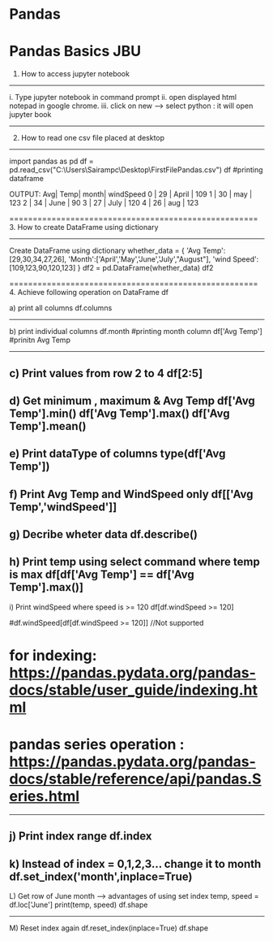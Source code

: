# Pandas
Pandas Basics JBU
=====================================================
1. How to access jupyter notebook

---------------------------------------------
i.  Type jupyter notebook in command prompt
ii. open displayed html notepad in google chrome.
iii. click on new --> select python : it will open jupyter book

---------------------------------------------
2. How to read one csv file placed at desktop
---------------------------------------------
import pandas as pd
df = pd.read_csv("C:\Users\Sairampc\Desktop\FirstFilePandas.csv")
df  #printing dataframe

OUTPUT: 
Avg| Temp|	month| windSpeed
0	 | 29	 | April | 109
1	 | 30	 | may	 | 123
2	 | 34	 | June	 | 90
3	 | 27	 | July	 | 120
4	 | 26	 | aug	 | 123


=====================================================
3. How to create DataFrame using dictionary

---------------------------------------------

Create DataFrame using dictionary
whether_data = {
    'Avg Temp':[29,30,34,27,26],
    'Month':['April','May','June','July',"August"],
    'wind Speed':[109,123,90,120,123]
}
df2 = pd.DataFrame(whether_data)
df2

=====================================================
4. Achieve following operation on DataFrame df

a) print all columns
df.columns

----------------------------------------------
b) print individual columns
df.month #printing month column
df['Avg Temp'] #prinitn Avg Temp

----------------------------------------------
c) Print values from row 2 to 4
df[2:5]
----------------------------------------------
d) Get minimum , maximum & Avg Temp
df['Avg Temp'].min()
df['Avg Temp'].max()
df['Avg Temp'].mean()
----------------------------------------------
e) Print dataType of columns
type(df['Avg Temp'])
----------------------------------------------
f) Print Avg Temp and WindSpeed only
df[['Avg Temp','windSpeed']]
----------------------------------------------
g) Decribe wheter data
df.describe()
----------------------------------------------
h) Print temp using select command where temp is max
df[df['Avg Temp'] == df['Avg Temp'].max()]
----------------------------------------------

i) Print windSpeed where speed is >= 120
df[df.windSpeed >= 120]

#df.windSpeed[df[df.windSpeed >= 120]] //Not supported
# for indexing: https://pandas.pydata.org/pandas-docs/stable/user_guide/indexing.html
# pandas series operation : https://pandas.pydata.org/pandas-docs/stable/reference/api/pandas.Series.html

----------------------------------------------
j) Print index range
df.index
----------------------------------------------
k) Instead of index = 0,1,2,3... change it to month
df.set_index('month',inplace=True)
----------------------------------------------
L) Get row of June month --> advantages of using set index
temp, speed = df.loc['June']
print(temp, speed)
df.shape

----------------------------------------------
M) Reset index again
df.reset_index(inplace=True)
df.shape
